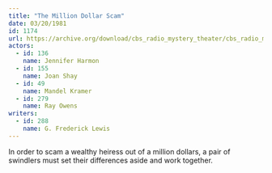 ```yaml
---
title: "The Million Dollar Scam"
date: 03/20/1981
id: 1174
url: https://archive.org/download/cbs_radio_mystery_theater/cbs_radio_mystery_theater-1151-1200.zip/cbs_radio_mystery_theater-1151-1200%2Fcbsrmt_1174_the_million_dollar_scam.mp3
actors:  
  - id: 136
    name: Jennifer Harmon  
  - id: 155
    name: Joan Shay  
  - id: 49
    name: Mandel Kramer  
  - id: 279
    name: Ray Owens
writers:  
  - id: 288
    name: G. Frederick Lewis
---
```

In order to scam a wealthy heiress out of a million dollars, a pair of swindlers must set their differences aside and work together.
